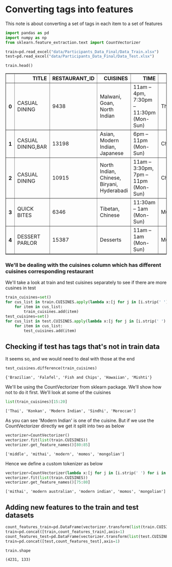 
# Converting tags into features
This note is about converting a set of tags in each item to a set of features


```python
import pandas as pd
import numpy as np
from sklearn.feature_extraction.text import CountVectorizer
```


```python
train=pd.read_excel("data/Participants_Data_Final/Data_Train.xlsx")
test=pd.read_excel("data/Participants_Data_Final/Data_Test.xlsx")
```


```python
train.head()
```




<div>
<style scoped>
    .dataframe tbody tr th:only-of-type {
        vertical-align: middle;
    }

    .dataframe tbody tr th {
        vertical-align: top;
    }

    .dataframe thead th {
        text-align: right;
    }
</style>
<table border="1" class="dataframe">
  <thead>
    <tr style="text-align: right;">
      <th></th>
      <th>TITLE</th>
      <th>RESTAURANT_ID</th>
      <th>CUISINES</th>
      <th>TIME</th>
      <th>CITY</th>
      <th>LOCALITY</th>
      <th>RATING</th>
      <th>VOTES</th>
      <th>COST</th>
    </tr>
  </thead>
  <tbody>
    <tr>
      <th>0</th>
      <td>CASUAL DINING</td>
      <td>9438</td>
      <td>Malwani, Goan, North Indian</td>
      <td>11am – 4pm, 7:30pm – 11:30pm (Mon-Sun)</td>
      <td>Thane</td>
      <td>Dombivali East</td>
      <td>3.6</td>
      <td>49 votes</td>
      <td>1200</td>
    </tr>
    <tr>
      <th>1</th>
      <td>CASUAL DINING,BAR</td>
      <td>13198</td>
      <td>Asian, Modern Indian, Japanese</td>
      <td>6pm – 11pm (Mon-Sun)</td>
      <td>Chennai</td>
      <td>Ramapuram</td>
      <td>4.2</td>
      <td>30 votes</td>
      <td>1500</td>
    </tr>
    <tr>
      <th>2</th>
      <td>CASUAL DINING</td>
      <td>10915</td>
      <td>North Indian, Chinese, Biryani, Hyderabadi</td>
      <td>11am – 3:30pm, 7pm – 11pm (Mon-Sun)</td>
      <td>Chennai</td>
      <td>Saligramam</td>
      <td>3.8</td>
      <td>221 votes</td>
      <td>800</td>
    </tr>
    <tr>
      <th>3</th>
      <td>QUICK BITES</td>
      <td>6346</td>
      <td>Tibetan, Chinese</td>
      <td>11:30am – 1am (Mon-Sun)</td>
      <td>Mumbai</td>
      <td>Bandra West</td>
      <td>4.1</td>
      <td>24 votes</td>
      <td>800</td>
    </tr>
    <tr>
      <th>4</th>
      <td>DESSERT PARLOR</td>
      <td>15387</td>
      <td>Desserts</td>
      <td>11am – 1am (Mon-Sun)</td>
      <td>Mumbai</td>
      <td>Lower Parel</td>
      <td>3.8</td>
      <td>165 votes</td>
      <td>300</td>
    </tr>
  </tbody>
</table>
</div>



### We'll be dealing with the cuisines column which has different cuisines corresponding restaurant
We'll take a look at train and test cuisines separately to see if there are more cusines in test


```python
train_cuisines=set()
for cus_list in train.CUISINES.apply(lambda x:[j for j in [i.strip(' ') for i in x.split(",")] if j]):
    for item in cus_list:
        train_cuisines.add(item)
test_cuisines=set()
for cus_list in test.CUISINES.apply(lambda x:[j for j in [i.strip(' ') for i in x.split(",")] if j]):
    for item in cus_list:
        test_cuisines.add(item)
```

## Checking if test has tags that's not in train data
It seems so, and we would need to deal with those at the end


```python
test_cuisines.difference(train_cuisines)
```




    {'Brazilian', 'Falafel', 'Fish and Chips', 'Hawaiian', 'Mishti'}



We'll be using the CountVectorizer from sklearn package. We'll show how not to do it first.
We'll look at some of the cuisines


```python
list(train_cuisines)[15:20]
```




    ['Thai', 'Konkan', 'Modern Indian', 'Sindhi', 'Moroccan']



As you can see 'Modern Indian' is one of the cuisine. 
But if we use the CountVectorizer directly we get it split into two as below


```python
vectorizer=CountVectorizer()
vectorizer.fit(list(train.CUISINES))
vectorizer.get_feature_names()[80:85]
```




    ['middle', 'mithai', 'modern', 'momos', 'mongolian']



Hence we define a custom tokenizer as below


```python
vectorizer=CountVectorizer(lambda x:[j for j in [i.strip(' ') for i in x.split(",")] if j])
vectorizer.fit(list(train.CUISINES))
vectorizer.get_feature_names()[75:80]
```




    ['mithai', 'modern australian', 'modern indian', 'momos', 'mongolian']



## Adding new features to the train and test datasets


```python
count_features_train=pd.DataFrame(vectorizer.transform(list(train.CUISINES)).todense(),columns=vectorizer.get_feature_names())
train=pd.concat([train,count_features_train],axis=1)
count_features_test=pd.DataFrame(vectorizer.transform(list(test.CUISINES)).todense(),columns=vectorizer.get_feature_names())
train=pd.concat([test,count_features_test],axis=1)
```


```python
train.shape
```




    (4231, 133)




```python

```
